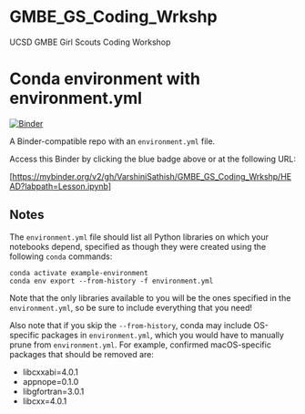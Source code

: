 # GMBE_GS_Coding_Wrkshp
UCSD GMBE Girl Scouts Coding Workshop

# Conda environment with environment.yml

[![Binder](https://mybinder.org/badge_logo.svg)](https://mybinder.org/v2/gh/VarshiniSathish/GMBE_GS_Coding_Wrkshp/HEAD?labpath=Lesson.ipynb)

A Binder-compatible repo with an `environment.yml` file.

Access this Binder by clicking the blue badge above or at the following URL:

[https://mybinder.org/v2/gh/VarshiniSathish/GMBE_GS_Coding_Wrkshp/HEAD?labpath=Lesson.ipynb]

## Notes
The `environment.yml` file should list all Python libraries on which your notebooks
depend, specified as though they were created using the following `conda` commands:

```
conda activate example-environment
conda env export --from-history -f environment.yml
```

Note that the only libraries available to you will be the ones specified in
the `environment.yml`, so be sure to include everything that you need! 

Also note that if you skip the `--from-history`, conda may include OS-specific
packages in `environment.yml`, which you would have to manually prune from
`environment.yml`.  For example, confirmed macOS-specific packages that should
be removed are:

* libcxxabi=4.0.1
* appnope=0.1.0
* libgfortran=3.0.1
* libcxx=4.0.1
